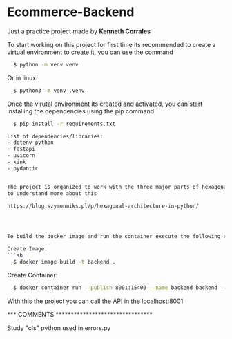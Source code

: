 # Ecommerce-Backend

Just a practice project made by **Kenneth Corrales**


To start working on this project for first time its recommended to create a virtual environment to create it, you can use the command

```sh
  $ python -m venv venv
```

Or in linux:
```sh
  $ python3 -m venv .venv
```
Once the virutal environment its created and activated, you can start installing the dependencies using the pip command

```sh
  $ pip install -r requirements.txt

List of dependencies/libraries:
- dotenv python
- fastapi
- uvicorn
- kink
- pydantic


The project is organized to work with the three major parts of hexagonal architecture (Infrastructure,Application and Domain)
to understand more about this 

https://blog.szymonmiks.pl/p/hexagonal-architecture-in-python/




To build the docker image and run the container execute the following commands

Create Image:
```sh
  $ docker image build -t backend .
```

Create Container:
```sh
  $ docker container run --publish 8001:15400 --name backend backend --reload
```

With this the project you can call the API in the localhost:8001

*** COMMENTS ********************************

Study "cls" python  used in errors.py